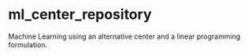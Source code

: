 # ml_center_repository
Machine Learning using an alternative center and a linear programming formulation.
